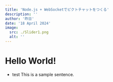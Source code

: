 ```yaml
---
title: 'Node.js + WebSocketでピクトチャットをつくる'
description: ''
author: '昨日'
date: '18 April 2024'
image:
  src: ./Slider1.png
  alt: ''
---
```


# Hello World!

- test
  This is a sample sentence.
